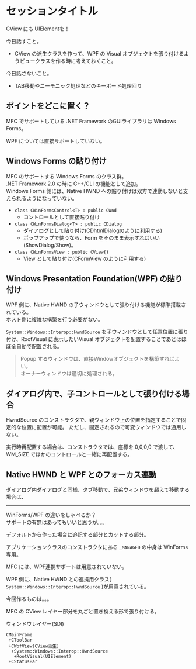 ﻿# セッションタイトル

CView にも UIElementを！

今日話すこと。

* CView の派生クラスを作って、WPF の Visual オブジェクトを張り付けるようビュークラスを作る時に考えておくこと。

今日話さないこと。

* TAB移動やニーモニック処理などのキーボード処理回り



## ポイントをどこに置く？

MFC でサポートしている .NET Framework のGUIライブラリは Windows Forms。

WPF については直接サポートしていない。

## Windows Forms の貼り付け

MFC のサポートする Windows Forms のクラス群。  
.NET Framework 2.0 の時に C++/CLI の機能として追加。  
Windows Forms 側には、Native HWND への貼り付けは双方で連動しないと支えられるようになっていない。

* `class CWinFormsControl<T> : public CWnd`
  * コントロールとして直接貼り付け
* `class CWinFormsDialog<T> : public CDialog`
  * ダイアログとして貼り付け(CDhtmlDialogのように利用する)
  * ポップアップで使うなら、Form をそのまま表示すればいい(ShowDialog/Show)。
* `class CWinFormsView : public CView{}`
  * View として貼り付け(CFormView のように利用する)

## Windows Presentation Foundation(WPF) の貼り付け

WPF 側に、Native HWND の子ウィンドウとして張り付ける機能が標準搭載されている。  
ホスト側に複雑な構築を行う必要がない。

`System::Windows::Interop::HwndSource` を子ウィンドウとして任意位置に張り付け、RootVisual に表示したいVisual オブジェクトを配置することであとはほぼ全自動で配置される。

> Popup するウィンドウは、直接Windowオブジェクトを構築すればよい。  
> オーナーウィンドウは適切に処理される。

## ダイアログ内で、子コントロールとして張り付ける場合

HwndSource のコンストラクタで、親ウィンドウ上の位置を指定することで固定的な位置に配置が可能。
ただし、固定されるので可変ウィンドウでは通用しない。

実行時再配置する場合は、コンストラクタでは、座標を 0,0,0,0 で渡して、WM_SIZE でほかのコントロールと一緒に再配置する。


## Native HWND と WPF とのフォーカス連動

ダイアログ内ダイアログと同様、タブ移動で、兄弟ウィンドウを超えて移動する場合は、



---
WinForms/WPF の違いをしゃべるか？  
サポートの有無はあってもいいと思うが。。。

デフォルトから作った場合に追記する部分とカットする部分。

アプリケーションクラスのコンストラクタにある `_MANAGED` の中身は WinForms 専用。


MFC には、WPF連携サポートは用意されていない。

WPF 側に、Native HWND との連携用クラス( `System::Windows::Interop::HwndSource` )が用意されている。

今回作るものは。。。

MFC の CView レイヤー部分を丸ごと置き換える形で張り付ける。

ウィンドウレイヤー(SDI)

```Text
CMainFrame
 +CToolBar
 +CWpfView(CView派生)
  +System::Windows::Interop::HwndSource
   +RootVisual(UIElement)
 +CStatusBar
```

